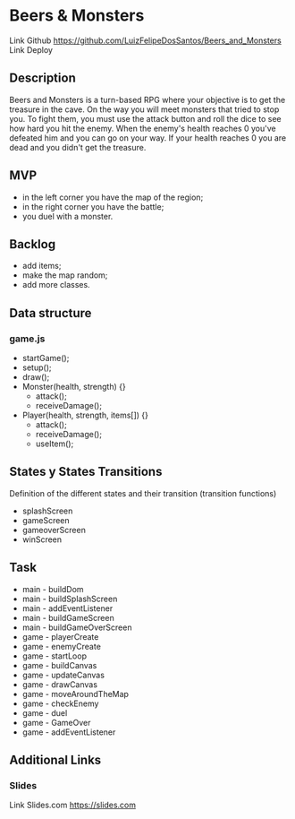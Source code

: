 # Beers & Monsters
Link Github https://github.com/LuizFelipeDosSantos/Beers_and_Monsters
Link Deploy

## Description
Beers and Monsters is a turn-based RPG where your objective is to get the treasure in the cave.
On the way you will meet monsters that tried to stop you.
To fight them, you must use the attack button and roll the dice to see how hard you hit the enemy.
When the enemy's health reaches 0 you've defeated him and you can go on your way.
If your health reaches 0 you are dead and you didn't get the treasure.

## MVP
- in the left corner you have the map of the region;
- in the right corner you have the battle;
- you duel with a monster.

## Backlog
- add items;
- make the map random;
- add more classes.

## Data structure
### game.js
- startGame();
- setup();
- draw();
- Monster(health, strength) {}
    - attack();
    - receiveDamage();
- Player(health, strength, items[]) {}
    - attack();
    - receiveDamage();
    - useItem();

## States y States Transitions
Definition of the different states and their transition (transition functions)

- splashScreen
- gameScreen
- gameoverScreen
- winScreen

## Task
- main - buildDom
- main - buildSplashScreen
- main - addEventListener
- main - buildGameScreen
- main - buildGameOverScreen
- game - playerCreate
- game - enemyCreate
- game - startLoop
- game - buildCanvas
- game - updateCanvas
- game - drawCanvas
- game - moveAroundTheMap
- game - checkEnemy
- game - duel
- game - GameOver
- game - addEventListener

## Additional Links
### Slides
Link Slides.com https://slides.com